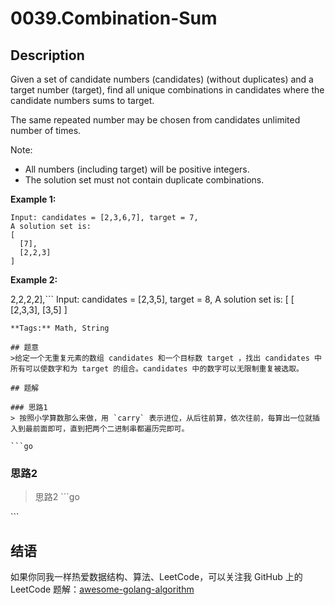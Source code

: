 # 0039.Combination-Sum

## Description

Given a set of candidate numbers \(candidates\) \(without duplicates\) and a target number \(target\), find all unique combinations in candidates where the candidate numbers sums to target.

The same repeated number may be chosen from candidates unlimited number of times.

Note:

* All numbers \(including target\) will be positive integers.
* The solution set must not contain duplicate combinations.

**Example 1:**

```text
Input: candidates = [2,3,6,7], target = 7,
A solution set is:
[
  [7],
  [2,2,3]
]
```

**Example 2:**

2,2,2,2\],\`\`\` Input: candidates = \[2,3,5\], target = 8, A solution set is: \[ \[ \[2,3,3\], \[3,5\] \]

```text
**Tags:** Math, String

## 题意
>给定一个无重复元素的数组 candidates 和一个目标数 target ，找出 candidates 中所有可以使数字和为 target 的组合。candidates 中的数字可以无限制重复被选取。

## 题解

### 思路1
> 按照小学算数那么来做，用 `carry` 表示进位，从后往前算，依次往前，每算出一位就插入到最前面即可，直到把两个二进制串都遍历完即可。

```go
```

### 思路2

> 思路2 \`\`\`go

\`\`\`

## 结语

如果你同我一样热爱数据结构、算法、LeetCode，可以关注我 GitHub 上的 LeetCode 题解：[awesome-golang-algorithm](https://github.com/kylesliu/awesome-golang-algorithm)

